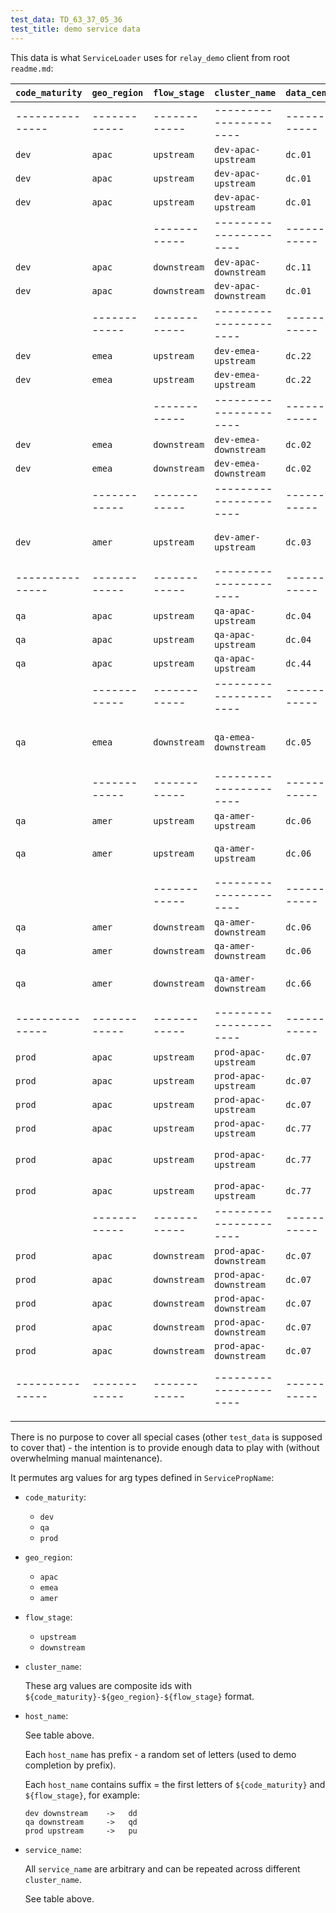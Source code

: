 ```yaml
---
test_data: TD_63_37_05_36
test_title: demo service data
---
```


This data is what `ServiceLoader` uses for `relay_demo` client from root `readme.md`:

| `code_maturity` | `geo_region` | `flow_stage` | `cluster_name`         | `data_center` | `host_name` | `service_name` | `run_mode` | `ip_address`     | `group_label` | is_populated | comment                           |
|-----------------|--------------|--------------|------------------------|---------------|-------------|----------------|------------|------------------|---------------|--------------|-----------------------------------|
| --------------- | ------------ | ------------ | ---------------------- | ------------- | ----------- | -------------- | ---------- | ---------------- | ------------- | ------------ | `dev` is everywhere but limited   |
| `dev`           | `apac`       | `upstream`   | `dev-apac-upstream`    | `dc.01`       | `zxcv-du`   | `s_a`          | `active`   | `ip.192.168.1.1` | `aaa,sss`     | Y            |                                   |
| `dev`           | `apac`       | `upstream`   | `dev-apac-upstream`    | `dc.01`       | `zxcv-du`   | `s_b`          | `active`   | `ip.192.168.1.1` | `bbb,sss`     | Y            |                                   |
| `dev`           | `apac`       | `upstream`   | `dev-apac-upstream`    | `dc.01`       | `zxcv-du`   | `s_c`          | `active`   | `ip.192.168.1.1` | `ccc,sss`     | Y            |                                   |
|                 |              | ------------ | ---------------------- | ------------- | ----------- | -------------- | ---------- | ---------------- | ------------- | ------------ |                                   |
| `dev`           | `apac`       | `downstream` | `dev-apac-downstream`  | `dc.11`       | `zxcv-dd`   | `tt`           | `active`   | `ip.172.16.1.2`  | `rrr`         | Y            |                                   |
| `dev`           | `apac`       | `downstream` | `dev-apac-downstream`  | `dc.01`       | `poiu-dd`   | `xx`           | `active`   | `ip.192.168.1.3` | `rrr,hhh`     | Y            |                                   |
|                 | ------------ | ------------ | ---------------------- | ------------- | ----------- | -------------- | ---------- | ---------------- | ------------- | ------------ | `emea` has no `s_c`               |
| `dev`           | `emea`       | `upstream`   | `dev-emea-upstream`    | `dc.22`       | `asdf-du`   | `s_a`          | `active`   | `ip.172.16.2.1`  | `aaa,sss`     | Y            |                                   |
| `dev`           | `emea`       | `upstream`   | `dev-emea-upstream`    | `dc.22`       | `asdf-du`   | `s_b`          | `active`   | `ip.172.16.2.1`  | `bbb,sss`     | Y            |                                   |
|                 |              | ------------ | ---------------------- | ------------- | ----------- | -------------- | ---------- | ---------------- | ------------- | ------------ |                                   |
| `dev`           | `emea`       | `downstream` | `dev-emea-downstream`  | `dc.02`       | `xcvb-dd`   | `xx`           | `active`   | `ip.192.168.2.2` | `rrr,hhh`     | Y            |                                   |
| `dev`           | `emea`       | `downstream` | `dev-emea-downstream`  | `dc.02`       | `xcvb-dd`   | `zz`           | `active`   | `ip.192.168.2.2` | `rrr,hhh,odd` | Y            |                                   |
|                 | ------------ | ------------ | ---------------------- | ------------- | ----------- | -------------- | ---------- | ---------------- | ------------- | ------------ | `amer` has only `dev` `upstream`  |
| `dev`           | `amer`       | `upstream`   | `dev-amer-upstream`    | `dc.03`       | `qwer-du`   | `s_a`          | `active`   | `ip.192.168.3.1` | `aaa,sss`     | Y            | `amer` has only `s_a` service     |
| --------------- | ------------ | ------------ | ---------------------- | ------------- | ----------- | -------------- | ---------- | ---------------- | ------------- | ------------ |                                   |
| `qa`            | `apac`       | `upstream`   | `qa-apac-upstream`     | `dc.04`       | `hjkl-qu`   | `s_a`          | `active`   | `ip.192.168.4.1` | `aaa,sss`     | Y            |                                   |
| `qa`            | `apac`       | `upstream`   | `qa-apac-upstream`     | `dc.04`       | `hjkl-qu`   | `s_b`          | `active`   | `ip.192.168.4.1` | `bbb,sss`     | Y            |                                   |
| `qa`            | `apac`       | `upstream`   | `qa-apac-upstream`     | `dc.44`       | `poiu-qu`   | `s_c`          | `active`   | `ip.172.16.4.2`  | `ccc,sss`     | Y            |                                   |
|                 | ------------ | ------------ | ---------------------- | ------------- | ----------- | -------------- | ---------- | ---------------- | ------------- | ------------ |                                   |
| `qa`            | `emea`       | `downstream` | `qa-emea-downstream`   | `dc.05`       |             |                |            |                  |               | Y            | no `qa` in `emea` (empty cluster) |
|                 | ------------ | ------------ | ---------------------- | ------------- | ----------- | -------------- | ---------- | ---------------- | ------------- | ------------ |                                   |
| `qa`            | `amer`       | `upstream`   | `qa-amer-upstream`     | `dc.06`       | `rtyu-qu`   | `s_a`          | `active`   | `ip.192.168.6.1` | `aaa,sss`     | Y            |                                   |
| `qa`            | `amer`       | `upstream`   | `qa-amer-upstream`     | `dc.06`       | `rt-qu`     |                |            | `ip.192.168.6.2` |               | Y            | host `rt-du` has no services      |
|                 |              | ------------ | ---------------------- | ------------- | ----------- | -------------- | ---------- | ---------------- | ------------- | ------------ |                                   |
| `qa`            | `amer`       | `downstream` | `qa-amer-downstream`   | `dc.06`       | `sdfgh-qd`  | `tt1`          | `active`   | `ip.192.168.6.3` | `rrr`         | Y            |                                   |
| `qa`            | `amer`       | `downstream` | `qa-amer-downstream`   | `dc.06`       | `sdfgb-qd`  | `xx`           | `active`   | `ip.192.168.6.4` | `rrr,hhh`     | Y            |                                   |
| `qa`            | `amer`       | `downstream` | `qa-amer-downstream`   | `dc.66`       | `sdfg-qd`   |                |            | `ip.172.16.6.5`  |               | Y            | host `sdfg-qd` has no services    |
| --------------- | ------------ | ------------ | ---------------------- | ------------- | ----------- | -------------- | ---------- | ---------------- | ------------- | ------------ | `prod` is only in `apac`          |
| `prod`          | `apac`       | `upstream`   | `prod-apac-upstream`   | `dc.07`       | `qwer-pd-1` | `s_a`          | `active`   | `ip.192.168.7.1` | `aaa,sss`     | Y            |                                   |
| `prod`          | `apac`       | `upstream`   | `prod-apac-upstream`   | `dc.07`       | `qwer-pd-1` | `s_b`          | `active`   | `ip.192.168.7.1` | `bbb,sss`     | Y            |                                   |
| `prod`          | `apac`       | `upstream`   | `prod-apac-upstream`   | `dc.07`       | `qwer-pd-3` | `s_c`          | `active`   | `ip.192.168.7.2` | `ccc,sss`     | Y            |                                   |
| `prod`          | `apac`       | `upstream`   | `prod-apac-upstream`   | `dc.77`       | `qwer-pd-2` | `s_a`          | `active`   | `ip.172.16.7.2`  | `aaa,sss`     | Y            |                                   |
| `prod`          | `apac`       | `upstream`   | `prod-apac-upstream`   | `dc.77`       | `qwer-pd-2` | `s_b`          | `active`   | `ip.172.16.7.2`  | `bbb,xxx`     | Y            | diff `group_label` for `s_b`      |
| `prod`          | `apac`       | `upstream`   | `prod-apac-upstream`   | `dc.77`       | `qwer-pd-2` | `s_c`          | `active`   | `ip.172.16.7.2`  | `ccc,sss`     | Y            |                                   |
|                 | ------------ | ------------ | ---------------------- | ------------- | ----------- | -------------- | ---------- | ---------------- | ------------- | ------------ |                                   |
| `prod`          | `apac`       | `downstream` | `prod-apac-downstream` | `dc.07`       | `wert-pd-1` | `tt1`          | `active`   | `ip.192.168.7.3` | `rrr`         | Y            |                                   |
| `prod`          | `apac`       | `downstream` | `prod-apac-downstream` | `dc.07`       | `wert-pd-1` | `tt2`          | `passive`  | `ip.192.168.7.3` | `rrr`         | Y            |                                   |
| `prod`          | `apac`       | `downstream` | `prod-apac-downstream` | `dc.07`       | `wert-pd-2` | `tt1`          | `passive`  | `ip.192.168.7.4` | `rrr`         | Y            |                                   |
| `prod`          | `apac`       | `downstream` | `prod-apac-downstream` | `dc.07`       | `wert-pd-2` | `tt2`          | `active`   | `ip.192.168.7.4` | `rrr`         | Y            |                                   |
| `prod`          | `apac`       | `downstream` | `prod-apac-downstream` | `dc.07`       | `wert-pd-2` | `xx`           | `active`   | `ip.192.168.7.4` | `rrr,hhh`     | Y            |                                   |
| --------------- | ------------ | ------------ | ---------------------- | ------------- | ----------- | -------------- | ---------- | ---------------- | ------------- | ------------ | ------------------------------    |
|                 |              |              |                        |               |             |                |            |                  |               |              |                                   |

There is no purpose to cover all special cases (other `test_data` is supposed to cover that) -
the intention is to provide enough data to play with (without overwhelming manual maintenance).

It permutes arg values for arg types defined in `ServicePropName`:

*   `code_maturity`:

    *   `dev`
    *   `qa`
    *   `prod`

*   `geo_region`:

    *   `apac`
    *   `emea`
    *   `amer`

*   `flow_stage`:

    *   `upstream`
    *   `downstream`

*   `cluster_name`:

    These arg values are composite ids with `${code_maturity}-${geo_region}-${flow_stage}` format.

*   `host_name`:

    See table above.

    Each `host_name` has prefix - a random set of letters (used to demo completion by prefix).

    Each `host_name` contains suffix = the first letters of `${code_maturity}` and `${flow_stage}`, for example:

    ```
    dev downstream    ->   dd
    qa downstream     ->   qd
    prod upstream     ->   pu
    ```

*   `service_name`:

    All `service_name` are arbitrary and can be repeated across different `cluster_name`.

    See table above.

